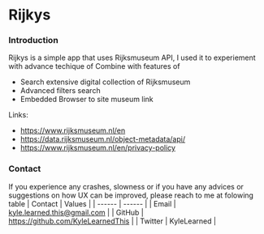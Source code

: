 # Rijkys

### Introduction

Rijkys is a simple app that uses Rijksmuseum API, I used it to experiement with advance techique of Combine with features of
  - Search extensive digital collection of Rijksmuseum
  - Advanced filters search
  - Embedded Browser to site museum link

Links:
  - https://www.rijksmuseum.nl/en
  - https://data.rijksmuseum.nl/object-metadata/api/
  - https://www.rijksmuseum.nl/en/privacy-policy

### Contact

If you experience any crashes, slowness or if you have any advices or suggestions on how UX can be improved, please reach to me at folowing table
| Contact | Values |
| ------ | ------ |
| Email | kyle.learned.this@gmail.com |
| GitHub | https://github.com/KyleLearnedThis |
| Twitter | KyleLearned |
